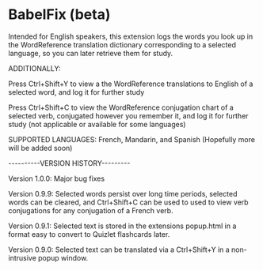 # BabelFix (beta)
Intended for English speakers, this extension logs the words you look up in the WordReference translation dictionary corresponding to a selected language, so you can later retrieve them for study.

ADDITIONALLY:

Press Ctrl+Shift+Y to view a the WordReference translations to English of a selected word, and log it for further study

Press Ctrl+Shift+C to view the WordReference conjugation chart of a selected verb, conjugated however you remember it, and log it for further study (not applicable or available for some languages)

SUPPORTED LANGUAGES: French, Mandarin, and Spanish  (Hopefully more will be added soon)

----------VERSION HISTORY---------

Version 1.0.0: Major bug fixes

Version 0.9.9: Selected words persist over long time periods, selected words can be cleared, and Ctrl+Shift+C can be used to used to view verb conjugations for any conjugation of a French verb.

Version 0.9.1: Selected text is stored in the extensions popup.html in a format easy to convert to Quizlet flashcards later.

Version 0.9.0: Selected text can be translated via a Ctrl+Shift+Y in a non-intrusive popup window.
